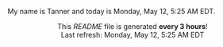 My name is Tanner and today is Monday, May 12, 5:25 AM EDT.

<p align="center">This <i>README</i> file is generated <b>every 3 hours</b>!</br>Last refresh: Monday, May 12, 5:25 AM EDT<br /></p>
